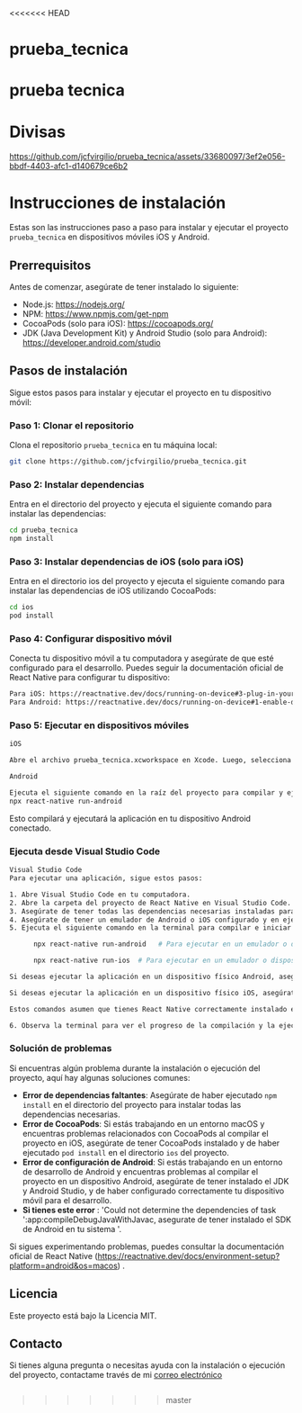 <<<<<<< HEAD
# prueba_tecnica
prueba tecnica
=======
# Divisas

https://github.com/jcfvirgilio/prueba_tecnica/assets/33680097/3ef2e056-bbdf-4403-afc1-d140679ce6b2


# Instrucciones de instalación

Estas son las instrucciones paso a paso para instalar y ejecutar el proyecto `prueba_tecnica` en dispositivos móviles iOS y Android.

## Prerrequisitos

Antes de comenzar, asegúrate de tener instalado lo siguiente:

- Node.js: https://nodejs.org/
- NPM: https://www.npmjs.com/get-npm
- CocoaPods (solo para iOS): https://cocoapods.org/
- JDK (Java Development Kit) y Android Studio (solo para Android): https://developer.android.com/studio

## Pasos de instalación

Sigue estos pasos para instalar y ejecutar el proyecto en tu dispositivo móvil:

### Paso 1: Clonar el repositorio

Clona el repositorio `prueba_tecnica` en tu máquina local:

```bash
git clone https://github.com/jcfvirgilio/prueba_tecnica.git
```

### Paso 2: Instalar dependencias

Entra en el directorio del proyecto y ejecuta el siguiente comando para instalar las dependencias:

```bash
cd prueba_tecnica
npm install
```

### Paso 3: Instalar dependencias de iOS (solo para iOS)

Entra en el directorio ios del proyecto y ejecuta el siguiente comando para instalar las dependencias de iOS utilizando CocoaPods:

```bash
cd ios
pod install
```

### Paso 4: Configurar dispositivo móvil

Conecta tu dispositivo móvil a tu computadora y asegúrate de que esté configurado para el desarrollo. Puedes seguir la documentación oficial de React Native para configurar tu dispositivo:

```bash
Para iOS: https://reactnative.dev/docs/running-on-device#3-plug-in-your-device-via-usb
Para Android: https://reactnative.dev/docs/running-on-device#1-enable-debugging-over-usb
```

### Paso 5: Ejecutar en dispositivos móviles

```bash
iOS

Abre el archivo prueba_tecnica.xcworkspace en Xcode. Luego, selecciona tu dispositivo móvil como destino y presiona el botón de "Play" para ejecutar la aplicación en tu dispositivo iOS.
```

```bash
Android

Ejecuta el siguiente comando en la raíz del proyecto para compilar y ejecutar la aplicación en tu dispositivo Android:
npx react-native run-android
```

Esto compilará y ejecutará la aplicación en tu dispositivo Android conectado.

### Ejecuta desde Visual Studio Code

```bash
Visual Studio Code
Para ejecutar una aplicación, sigue estos pasos:

1. Abre Visual Studio Code en tu computadora.
2. Abre la carpeta del proyecto de React Native en Visual Studio Code.
3. Asegúrate de tener todas las dependencias necesarias instaladas para tu proyecto de React Native. Puedes verificar esto revisando el archivo `package.json` del proyecto y ejecutando `npm install` en la terminal si faltan dependencias.
4. Asegúrate de tener un emulador de Android o iOS configurado y en ejecución, o bien un dispositivo físico conectado a tu computadora.
5. Ejecuta el siguiente comando en la terminal para compilar e iniciar la aplicación de React Native:

      npx react-native run-android   # Para ejecutar en un emulador o dispositivo Android

      npx react-native run-ios  # Para ejecutar en un emulador o dispositivo iOS

Si deseas ejecutar la aplicación en un dispositivo físico Android, asegúrate de haber habilitado la depuración por USB en tu dispositivo y de que esté conectado correctamente a tu computadora.

Si deseas ejecutar la aplicación en un dispositivo físico iOS, asegúrate de tener un perfil de aprovisionamiento válido y configurado en Xcode.

Estos comandos asumen que tienes React Native correctamente instalado en tu sistema.

6. Observa la terminal para ver el progreso de la compilación y la ejecución de la aplicación. Una vez finalizado, la aplicación de React Native se abrirá en el emulador que tengas instalado.

```

### Solución de problemas

Si encuentras algún problema durante la instalación o ejecución del proyecto, aquí hay algunas soluciones comunes:

- **Error de dependencias faltantes**: Asegúrate de haber ejecutado `npm install` en el directorio del proyecto para instalar todas las dependencias necesarias.
- **Error de CocoaPods**: Si estás trabajando en un entorno macOS y encuentras problemas relacionados con CocoaPods al compilar el proyecto en iOS, asegúrate de tener CocoaPods instalado y de haber ejecutado `pod install` en el directorio `ios` del proyecto.
- **Error de configuración de Android**: Si estás trabajando en un entorno de desarrollo de Android y encuentras problemas al compilar el proyecto en un dispositivo Android, asegúrate de tener instalado el JDK y Android Studio, y de haber configurado correctamente tu dispositivo móvil para el desarrollo.
- **Si tienes este error** : 'Could not determine the dependencies of task ':app:compileDebugJavaWithJavac, asegurate de tener instalado el SDK de Android en tu sistema '.

Si sigues experimentando problemas, puedes consultar la documentación oficial de React Native (https://reactnative.dev/docs/environment-setup?platform=android&os=macos) .

## Licencia

Este proyecto está bajo la Licencia MIT.

## Contacto

Si tienes alguna pregunta o necesitas ayuda con la instalación o ejecución del proyecto, contactame través de mi [correo electrónico](mailto:jcfvirgilio@gmail.com)

```

```
>>>>>>> master

